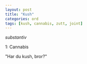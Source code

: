 ```yaml
---
layout: post
title: "Kush"
categories: ord
tags: [kush, cannabis, zutt, joint]
---
```


*substantiv*

1: Cannabis

"Har du kush, bror?"